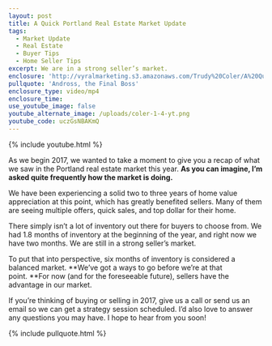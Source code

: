 ```yaml
---
layout: post
title: A Quick Portland Real Estate Market Update
tags:
  - Market Update
  - Real Estate
  - Buyer Tips
  - Home Seller Tips
excerpt: We are in a strong seller’s market.
enclosure: 'http://vyralmarketing.s3.amazonaws.com/Trudy%20Coler/A%20Quick%20Portland%20Real%20Estate%20Market%20Update.mp4'
pullquote: 'Andross, the Final Boss'
enclosure_type: video/mp4
enclosure_time:
use_youtube_image: false
youtube_alternate_image: /uploads/coler-1-4-yt.png
youtube_code: uczGsNBAKmQ
---
```



{% include youtube.html %}

As we begin 2017, we wanted to take a moment to give you a recap of what we saw in the Portland real estate market this year. **As you can imagine, I’m asked quite frequently how the market is doing.**

We have been experiencing a solid two to three years of home value appreciation at this point, which has greatly benefited sellers. Many of them are seeing multiple offers, quick sales, and top dollar for their home.

There simply isn’t a lot of inventory out there for buyers to choose from. We had 1.8 months of inventory at the beginning of the year, and right now we have two months. We are still in a strong seller’s market.

To put that into perspective, six months of inventory is considered a balanced market. **We’ve got a ways to go before we’re at that point.&nbsp;**For now (and for the foreseeable future), sellers have the advantage in our market.

If you’re thinking of buying or selling in 2017, give us a call or send us an email so we can get a strategy session scheduled. I’d also love to answer any questions you may have. I hope to hear from you soon!

{% include pullquote.html %}